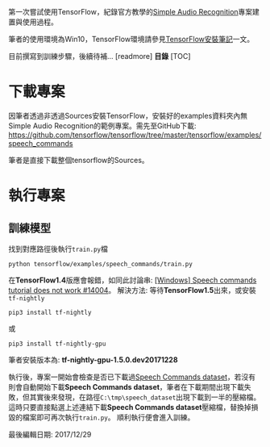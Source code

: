 第一次嘗試使用TensorFlow，紀錄官方教學的[Simple Audio Recognition](https://www.tensorflow.org/versions/master/tutorials/audio_recognition "Simple Audio Recognition  |  TensorFlow")專案建置與使用過程。

筆者的使用環境為Win10，TensorFlow環境請參見[TensorFlow安裝筆記](https://heegreis.blogspot.tw/2017/12/tensorflow.html "Blogger內部連結")一文。

目前撰寫到訓練步驟，後續待補...
[readmore]
**目錄**
[TOC]
# 下載專案
因筆者透過非透過Sources安裝TensorFlow，安裝好的examples資料夾內無Simple Audio Recognition的範例專案。需先至GitHub下載: 
https://github.com/tensorflow/tensorflow/tree/master/tensorflow/examples/speech_commands

筆者是直接下載整個tensorflow的Sources。

# 執行專案

## 訓練模型
找到對應路徑後執行`train.py`檔
```shell
python tensorflow/examples/speech_commands/train.py
```
在**TensorFlow1.4**版應會報錯，如同此討論串: [[Windows] Speech commands tutorial does not work #14004](https://github.com/tensorflow/tensorflow/issues/14004 "[Windows] Speech commands tutorial does not work · Issue #14004 · tensorflow/tensorflow · GitHub")。
解決方法: 等待**TensorFlow1.5**出來，或安裝`tf-nightly`
```shell
pip3 install tf-nightly
```
或
```shell
pip3 install tf-nightly-gpu
```
筆者安裝版本為: **tf-nightly-gpu-1.5.0.dev20171228**

執行後，專案一開始會檢查是否已下載過[Speech Commands dataset](https://storage.cloud.google.com/download.tensorflow.org/data/speech_commands_v0.01.tar.gz)，若沒有則會自動開始下載**Speech Commands dataset**，筆者在下載期間出現下載失敗，但其實後來發現，在路徑`C:\tmp\speech_dataset`出現下載到一半的壓縮檔。
這時只要直接點選上述連結下載**Speech Commands dataset**壓縮檔，替換掉損毀的檔案即可再次執行`train.py`。
順利執行便會進入訓練。

最後編輯日期: 2017/12/29
<!--stackedit_data:
eyJwcm9wZXJ0aWVzIjoidGFnczogVGVuc29yRmxvd1xuZGF0ZT
ogJzIwMTctMTItMjknXG4iLCJoaXN0b3J5IjpbODExMTA2NzU2
XX0=
-->